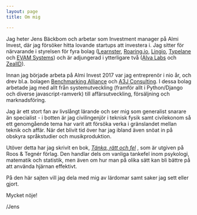 ```yaml
---
layout: page
title: Om mig

---
```

Jag heter Jens Bäckbom och arbetar som Investment manager på Almi Invest, där jag försöker hitta lovande startups att investera i. Jag sitter för närvarande i styrelsen för fyra bolag ([Learnster](http://www.learnster.com/), [Roaring.io](Roaring.io), [Lingio](http://www.lingio.com/), [Typelane](http://www.typelane.com) och [EVAM Systems](http://www.evam.life)) och är adjungerad i ytterligare två ([Alva Labs](http://www.alvalabs.io) och [ZealID](http://www.zealid.com/)).

Innan jag började arbeta på Almi Invest 2017 var jag entreprenör i nio år, och drev bl.a. bolagen [Benchmarking Alliance](http://www.benchmarkingalliance.com) och [A3J Consulting](http://www.a3j.se). I dessa bolag arbetade jag med allt från systemutveckling (framför allt i Python/Django och diverse javascript-ramverk) till affärsutveckling, försäljning och marknadsföring.

Jag är ett stort fan av livslångt lärande och ser mig som generalist snarare än specialist - i botten är jag civilingenjör i teknisk fysik samt civilekonom så ett genomgående tema har varit att försöka verka i gränslandet mellan teknik och affär. När det blivit tid över har jag ibland även snöat in på obskyra språkstudier och musikproduktion.

Utöver detta har jag skrivit en bok, [_Tänka, rätt och fel_](https://www.adlibris.com/se/bok/tanka-ratt-fel-hur-du-undviker-vanliga-tankefel-och-anvander-hjarnan-battre-9789187905599) , som är utgiven på Roos & Tegnér förlag. Den handlar dels om vanliga tankefel inom psykologi, matematik och statistik, men även om hur man på olika sätt kan bli bättre på att använda hjärnan effektivt.

På den här sajten vill jag dela med mig av lärdomar samt saker jag sett eller gjort.

Mycket nöje!

/Jens

